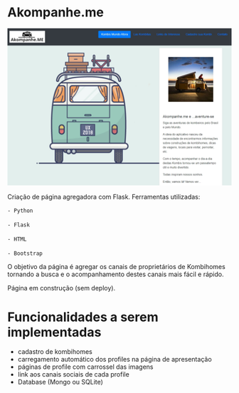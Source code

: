 # Akompanhe.me

<img src="static/img/page1.jpg" width="640">

Criação de página agregadora com Flask.
Ferramentas utilizadas:

    - Python
    
    - Flask
    
    - HTML
    
    - Bootstrap
    
O objetivo da página é agregar os canais de proprietários de Kombihomes tornando a busca e o acompanhamento destes canais mais fácil e rápido. 

Página em construção (sem deploy).

# Funcionalidades a serem implementadas
- cadastro de kombihomes
- carregamento automático dos profiles na página de apresentação
- páginas de profile com carrossel das imagens
- link aos canais sociais de cada profile
- Database (Mongo ou SQLite)
